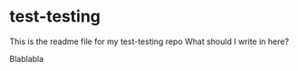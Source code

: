 # test-testing

This is the readme file for my test-testing repo
What should I write in here?

Blablabla